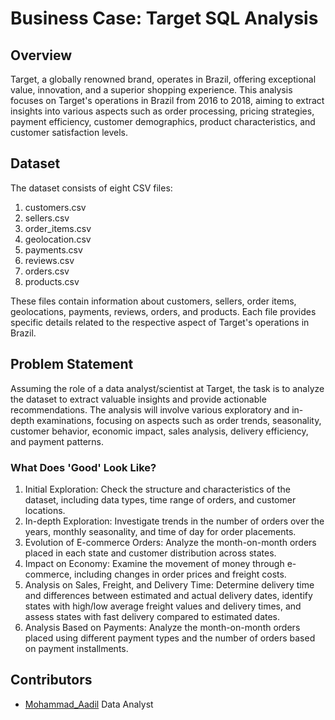 # Business Case: Target SQL Analysis

## Overview
Target, a globally renowned brand, operates in Brazil, offering exceptional value, innovation, and a superior shopping experience. This analysis focuses on Target's operations in Brazil from 2016 to 2018, aiming to extract insights into various aspects such as order processing, pricing strategies, payment efficiency, customer demographics, product characteristics, and customer satisfaction levels.

## Dataset
The dataset consists of eight CSV files:
1. customers.csv
2. sellers.csv
3. order_items.csv
4. geolocation.csv
5. payments.csv
6. reviews.csv
7. orders.csv
8. products.csv

These files contain information about customers, sellers, order items, geolocations, payments, reviews, orders, and products. Each file provides specific details related to the respective aspect of Target's operations in Brazil.

## Problem Statement
Assuming the role of a data analyst/scientist at Target, the task is to analyze the dataset to extract valuable insights and provide actionable recommendations. The analysis will involve various exploratory and in-depth examinations, focusing on aspects such as order trends, seasonality, customer behavior, economic impact, sales analysis, delivery efficiency, and payment patterns.

### What Does 'Good' Look Like?
1. Initial Exploration: Check the structure and characteristics of the dataset, including data types, time range of orders, and customer locations.
2. In-depth Exploration: Investigate trends in the number of orders over the years, monthly seasonality, and time of day for order placements.
3. Evolution of E-commerce Orders: Analyze the month-on-month orders placed in each state and customer distribution across states.
4. Impact on Economy: Examine the movement of money through e-commerce, including changes in order prices and freight costs.
5. Analysis on Sales, Freight, and Delivery Time: Determine delivery time and differences between estimated and actual delivery dates, identify states with high/low average freight values and delivery times, and assess states with fast delivery compared to estimated dates.
6. Analysis Based on Payments: Analyze the month-on-month orders placed using different payment types and the number of orders based on payment installments.

## Contributors
- [Mohammad_Aadil](https://github.com/Mohammad_Aadil) Data Analyst
